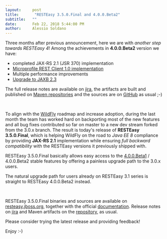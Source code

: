 ```yaml
---
layout:     post
title:       "RESTEasy 3.5.0.Final and 4.0.0.Beta2"
subtitle:   ""
date:       Feb 22, 2018 5:44:00 PM
author:     Alessio Soldano
---
```



                    



                    




Three months after previous announcement, here we are with _another step towards RESTEasy 4_! Among the achievements in **4.0.0.Beta2** version we have:

*   completed JAX-RS 2.1 (JSR 370) implementation
*   [Microprofile REST Client 1.0 implementation](https://issues.jboss.org/browse/RESTEASY-1795)
*   Multiple performance improvements
*   [Upgrade to JAXB 2.3](https://issues.jboss.org/browse/RESTEASY-1796)

The full release notes are available on [jira](https://issues.jboss.org/secure/ReleaseNote.jspa?version=12336052&amp;styleName=Text&amp;projectId=12310560&amp;Create=Create), the artifacts are built and published on [Maven repositories](https://repo1.maven.org/maven2/org/jboss/resteasy/resteasy-jaxrs-all/4.0.0.Beta2/) and the sources are on [GitHub](https://github.com/resteasy/resteasy/tree/4.0.0.Beta2) as usual ;-)

 

To align with the [WildFly](https://wildfly.org/) roadmap and increase adoption, during the last month the team has worked hard on backporting most of the new features and all bug fixes contributed so far on master to a new dev stream forked from the 3.0.x branch. The result is today&#39;s release of **RESTEasy 3.5.0.Final**, which is helping WildFly on the road to _Java EE 8_ compliance by providing **JAX-RS 2.1** implementation while ensuring _full backward compatibility_ with the RESTEasy versions it previously shipped with.

RESTEasy 3.5.0.Final basically allows easy access to the [4.0.0.Beta1](https://developer.jboss.org/community/resteasy/blog/2017/11/13/resteasy-400beta1) / 4.0.0.Beta2 stable features by offering a painless upgrade path to the 3.0.x users.

The natural upgrade path for users already on RESTEasy 3.1 series is straight to RESTEasy 4.0.0.Beta2 instead.

 

RESTEasy 3.5.0.Final binaries and sources are available on [resteasy.jboss.org](https://resteasy.jboss.org/), together with the official [documentation](https://docs.jboss.org/resteasy/docs/3.5.0.Final/userguide/html/index.html). Release notes on [jira](https://issues.jboss.org/issues/?jql=project%20%3D%20RESTEASY%20AND%20fixVersion%20in%20(3.5.0.CR1%2C%203.5.0.Final)%20ORDER%20BY%20fixVersion%20DESC%2C%20type%20DESC) and Maven artifacts on the [repository](https://repo1.maven.org/maven2/org/jboss/resteasy/resteasy-jaxrs-all/3.5.0.Final/), as usual.

Please consider trying the latest release and providing feedback!

Enjoy :-)




                    




                    

                    


                
